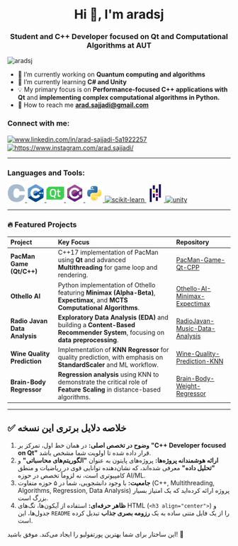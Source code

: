 <h1 align="center">Hi 👋, I'm aradsj</h1>
<h3 align="center">Student and C++ Developer focused on Qt and Computational Algorithms at AUT</h3>

<p align="left"> <img src="https://komarev.com/ghpvc/?username=aradsj&label=Profile%20views&color=0e75b6&style=flat" alt="aradsj" /> </p>

- 🔭 I’m currently working on **Quantum computing and algorithms**
- 🌱 I’m currently learning **C# and Unity**
- 💡 My primary focus is on **Performance-focused C++ applications with Qt** and **implementing complex computational algorithms in Python.**
- 📧 How to reach me **arad.sajjadi@gmail.com**

<h3 align="left">Connect with me:</h3>
<p align="left">
<a href="https://www.linkedin.com/in/arad-sajjadi-5a1922257" target="blank"><img align="center" src="https://raw.githubusercontent.com/rahuldkjain/github-profile-readme-generator/master/src/images/icons/Social/linked-in-alt.svg" alt="www.linkedin.com/in/arad-sajjadi-5a1922257" height="30" width="40" /></a>
<a href="https://www.instagram.com/arad.sajjadi/" target="blank"><img align="center" src="https://raw.githubusercontent.com/devicons/devicon/master/icons/instagram/instagram-original.svg" alt="https://www.instagram.com/arad.sajjadi/" height="30" width="40" /></a>
</p>

---

<h3 align="left">Languages and Tools:</h3>
<p align="left"> 
    <a href="https://www.cprogramming.com/" target="_blank" rel="noreferrer"> <img src="https://raw.githubusercontent.com/devicons/devicon/master/icons/c/c-original.svg" alt="c" width="40" height="40"/> </a> 
    <a href="https://www.w3schools.com/cpp/" target="_blank" rel="noreferrer"> <img src="https://raw.githubusercontent.com/devicons/devicon/master/icons/cplusplus/cplusplus-original.svg" alt="cplusplus" width="40" height="40"/> </a> 
    <a href="https://www.qt.io/" target="_blank" rel="noreferrer"> <img src="https://raw.githubusercontent.com/devicons/devicon/master/icons/qt/qt-original.svg" alt="qt" width="40" height="40"/> </a> 
    <a href="https://www.w3schools.com/cs/" target="_blank" rel="noreferrer"> <img src="https://raw.githubusercontent.com/devicons/devicon/master/icons/csharp/csharp-original.svg" alt="csharp" width="40" height="40"/> </a> 
    <a href="https://www.python.org" target="_blank" rel="noreferrer"> <img src="https://raw.githubusercontent.com/devicons/devicon/master/icons/python/python-original.svg" alt="python" width="40" height="40"/> </a> 
    <a href="https://scikit-learn.org/" target="_blank" rel="noreferrer"> <img src="https://upload.wikimedia.org/wikipedia/commons/thumb/0/05/Scikit_learn_logo_small.svg/2560px-Scikit_learn_logo_small.svg.png" alt="scikit-learn" width="40" height="40"/> </a>
    <a href="https://pandas.pydata.org/" target="_blank" rel="noreferrer"> <img src="https://raw.githubusercontent.com/devicons/devicon/master/icons/pandas/pandas-original.svg" alt="pandas" width="40" height="40"/> </a>
    <a href="https://unity.com/" target="_blank" rel="noreferrer"> <img src="https://www.vectorlogo.zone/logos/unity3d/unity3d-icon.svg" alt="unity" width="40" height="40"/> </a> 
</p>

---

<h3 align="left">🔥 Featured Projects</h3>

| Project | Key Focus | Repository |
| :--- | :--- | :--- |
| **PacMan Game (Qt/C++)** | C++17 implementation of PacMan using **Qt** and advanced **Multithreading** for game loop and rendering. | [PacMan-Game-Qt-CPP](https://github.com/aradsj/PacMan-Game-Qt-CPP) |
| **Othello AI** | Python implementation of Othello featuring **Minimax (Alpha-Beta)**, **Expectimax**, and **MCTS** **Computational Algorithms**. | [Othello-AI-Minimax-Expectimax](https://github.com/aradsj/Othello-AI-Minimax-Expectimax) |
| **Radio Javan Data Analysis** | **Exploratory Data Analysis (EDA)** and building a **Content-Based Recommender System**, focusing on **data preprocessing**. | [RadioJavan-Music-Data-Analysis](https://github.com/aradsj/RadioJavan-Music-Data-Analysis) |
| **Wine Quality Prediction** | Implementation of **KNN Regressor** for quality prediction, with emphasis on **StandardScaler** and ML workflow. | [Wine-Quality-Prediction-KNN](https://github.com/aradsj/Wine-Quality-Prediction-KNN) |
| **Brain-Body Regressor** | **Regression analysis** using KNN to demonstrate the critical role of **Feature Scaling** in distance-based algorithms. | [Brain-Body-Weight-Regressor](https://github.com/aradsj/Brain-Body-Weight-Regressor) |

---

## ✅ خلاصه دلایل برتری این نسخه

1.  **وضوح در تخصص اصلی:** در همان خط اول، تمرکز بر **"C++ Developer focused on Qt"** قرار داده شده تا اولویت شما مشخص باشد.
2.  **ارائه هوشمندانه پروژه‌ها:** پروژه‌های پایتون به عنوان **"الگوریتم‌های محاسباتی"** و **"تحلیل داده"** معرفی شده‌اند، که نشان‌دهنده توانایی قوی در ریاضیات و منطق کامپیوتری است، نه لزوماً تخصص در حوزه AI/ML.
3.  **جامعیت:** با وجود دانشجویی، شما در ۵ حوزه متفاوت (C++, Multithreading, Algorithms, Regression, Data Analysis) پروژه ارائه کرده‌اید که یک امتیاز بسیار بزرگ است.
4.  **ظاهر حرفه‌ای:** استفاده از آیکون‌ها، تگ‌های HTML (`<h3 align="center">`) و جدول‌ها، این `README` را از یک فایل متنی ساده به یک **رزومه بصری جذاب** تبدیل کرده است.

این ساختار برای شما بهترین پورتفولیو را ایجاد می‌کند. موفق باشید! 🚀
